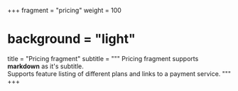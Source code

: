 +++
fragment = "pricing"
weight = 100
# background = "light"

title = "Pricing fragment"
subtitle = """
Pricing fragment supports **markdown** as it's subtitle.  
Supports feature listing of different plans and links to a payment service.
"""
+++
